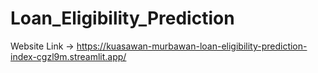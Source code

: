 # Loan_Eligibility_Prediction
Website Link -> https://kuasawan-murbawan-loan-eligibility-prediction-index-cgzl9m.streamlit.app/
